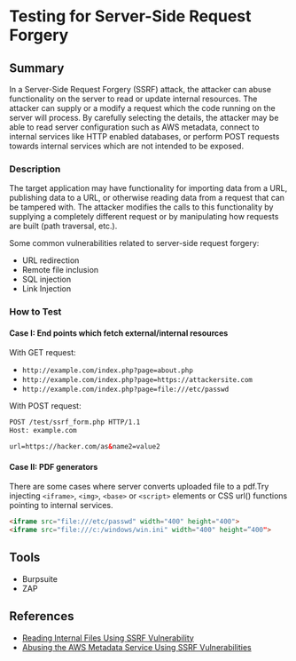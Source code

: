 # Testing for Server-Side Request Forgery

## Summary

In a Server-Side Request Forgery (SSRF) attack, the attacker can abuse functionality on the server to read or update internal resources. The attacker can supply or a modify a request which the code running on the server will process. By carefully selecting the details, the attacker may be able to read server configuration such as AWS metadata, connect to internal services like HTTP enabled databases, or perform POST requests towards internal services which are not intended to be exposed.

### Description

The target application may have functionality for importing data from a URL, publishing data to a URL, or otherwise reading data from a request that can be tampered with. The attacker modifies the calls to this functionality by supplying a completely different request or by manipulating how requests are built (path traversal, etc.).

Some common vulnerabilities related to server-side request forgery:

- URL redirection
- Remote file inclusion
- SQL injection
- Link Injection

### How to Test

#### Case I: End points which fetch external/internal resources

With GET request:

- `http://example.com/index.php?page=about.php`
- `http://example.com/index.php?page=https://attackersite.com`
- `http://example.com/index.php?page=file:///etc/passwd`

With POST request:

```html
POST /test/ssrf_form.php HTTP/1.1
Host: example.com

url=https://hacker.com/as&name2=value2
```

#### Case II: PDF generators

There are some cases where server converts uploaded file to a pdf.Try injecting `<iframe>`, `<img>`, `<base>` or `<script>` elements or CSS url() functions pointing to internal services.

```html
<iframe src="file:///etc/passwd" width="400" height="400">
<iframe src="file:///c:/windows/win.ini" width="400" height=”400">
```

## Tools

- Burpsuite
- ZAP

## References

- [Reading Internal Files Using SSRF Vulnerability](https://medium.com/@neerajedwards/reading-internal-files-using-ssrf-vulnerability-703c5706eefb)
- [Abusing the AWS Metadata Service Using SSRF Vulnerabilities](https://blog.christophetd.fr/abusing-aws-metadata-service-using-ssrf-vulnerabilities/)
